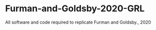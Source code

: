 # Furman-and-Goldsby-2020-GRL
All software and code required to replicate Furman and Goldsby., 2020 
